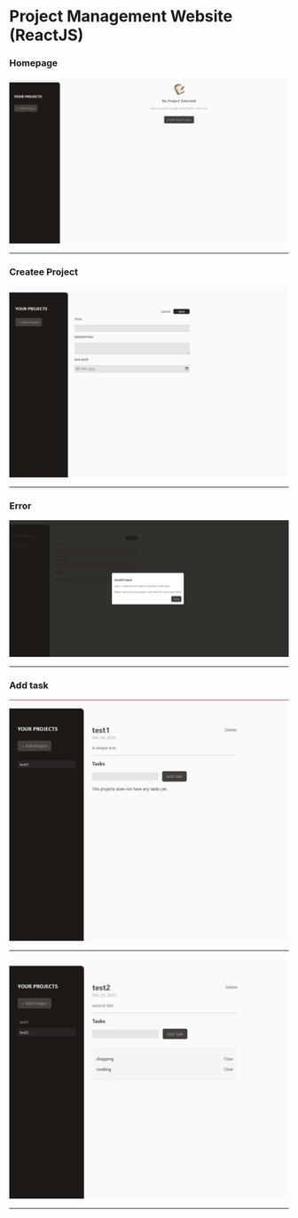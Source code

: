 # Project Management Website (ReactJS)

<h3>Homepage</h3>
<img src="https://github.com/samarpansarkar/section-9-project-managementApp/blob/master/Capture1.JPG"/>
<hr/>
<h3>Createe Project</h3>
<img src="https://github.com/samarpansarkar/section-9-project-managementApp/blob/master/Capture2.JPG"/>
<hr/>
<h3>Error</h3>
<img src="https://github.com/samarpansarkar/section-9-project-managementApp/blob/master/Capture3.JPG"/>
<hr/>
<h3>Add task</h3>
<img src="https://github.com/samarpansarkar/section-9-project-managementApp/blob/master/Capture4.JPG"/>
<hr/>
<img src="https://github.com/samarpansarkar/section-9-project-managementApp/blob/master/Capture5.JPG"/>
<hr/>

